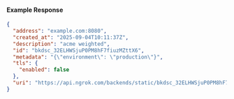 <!-- Code generated for API Clients. DO NOT EDIT. -->

#### Example Response

```json
{
  "address": "example.com:8080",
  "created_at": "2025-09-04T10:11:37Z",
  "description": "acme weighted",
  "id": "bkdsc_32ELHWSjuP0PM8hF7fiuzMZttX6",
  "metadata": "{\"environment\": \"production\"}",
  "tls": {
    "enabled": false
  },
  "uri": "https://api.ngrok.com/backends/static/bkdsc_32ELHWSjuP0PM8hF7fiuzMZttX6"
}
```
